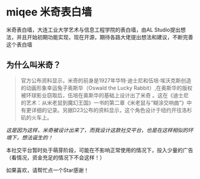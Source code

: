 # miqee 米奇表白墙

米奇表白墙，大连工业大学艺术与信息工程学院的表白墙，由AL Studio提出想法，并且开始初期功能实现，现在开源，期待各路大佬提出想法和建议，不断完善这个表白墙 

## 为什么叫米奇？
>官方公布资料显示，米奇的前身是1927年华特·迪士尼和伍培·埃沃克斯创造的动画形象幸运兔子奥斯华（Oswald the Lucky Rabbit）,在奥斯华的版权被环球影业窃取后，伍培在奥斯华的基础上设计出了米奇 。这在《迪士尼的艺术：从米老鼠到魔幻王国》一书的第二章《米老鼠与“糊涂交响曲”》中有更详细的记录。另据D23公布的资料显示，这个角色设计于纽约开往洛杉矶的火车上。
 
*这是因为这样，米奇被设计出来了，而我设计这款社交平台，也是在这样相似的环境下，想法诞生的！*

 本社交平台暂时处于萌芽阶段，可能在不影响正常使用的情况下，投入少量的广告（看情况，资金充足的情况下不会这样！）
 
如果喜欢，请帮忙点一个Star感谢！

